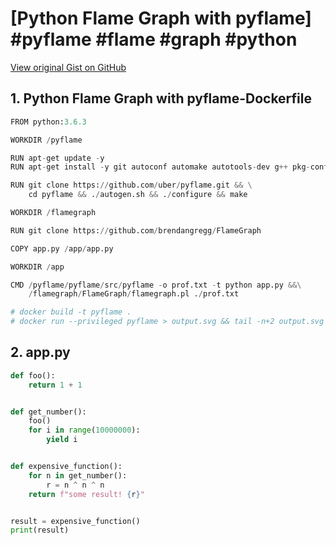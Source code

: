 # [Python Flame Graph with pyflame] #pyflame #flame #graph #python

[View original Gist on GitHub](https://gist.github.com/Integralist/4dcf314dffecb366dee081e0e1081d50)

## 1. Python Flame Graph with pyflame-Dockerfile

``` python flame graph with pyflame-dockerfile
FROM python:3.6.3

WORKDIR /pyflame

RUN apt-get update -y
RUN apt-get install -y git autoconf automake autotools-dev g++ pkg-config python-dev python3-dev libtool make

RUN git clone https://github.com/uber/pyflame.git && \
    cd pyflame && ./autogen.sh && ./configure && make

WORKDIR /flamegraph

RUN git clone https://github.com/brendangregg/FlameGraph

COPY app.py /app/app.py

WORKDIR /app

CMD /pyflame/pyflame/src/pyflame -o prof.txt -t python app.py &&\
    /flamegraph/FlameGraph/flamegraph.pl ./prof.txt

# docker build -t pyflame .
# docker run --privileged pyflame > output.svg && tail -n+2 output.svg > output_stripped.svg
```

## 2. app.py

```python
def foo():
    return 1 + 1


def get_number():
    foo()
    for i in range(10000000):
        yield i


def expensive_function():
    for n in get_number():
        r = n ^ n ^ n
    return f"some result! {r}"


result = expensive_function()
print(result)
```

